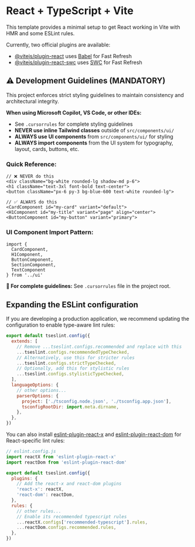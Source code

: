 # React + TypeScript + Vite

This template provides a minimal setup to get React working in Vite with HMR and some ESLint rules.

Currently, two official plugins are available:

- [@vitejs/plugin-react](https://github.com/vitejs/vite-plugin-react/blob/main/packages/plugin-react) uses [Babel](https://babeljs.io/) for Fast Refresh
- [@vitejs/plugin-react-swc](https://github.com/vitejs/vite-plugin-react/blob/main/packages/plugin-react-swc) uses [SWC](https://swc.rs/) for Fast Refresh

## ⚠️ **Development Guidelines (MANDATORY)**

This project enforces strict styling guidelines to maintain consistency and architectural integrity.

**When using Microsoft Copilot, VS Code, or other IDEs:**
- See `.cursorrules` for complete styling guidelines
- **NEVER use inline Tailwind classes** outside of `src/components/ui/`
- **ALWAYS use UI components** from `src/components/ui/` for styling
- **ALWAYS import components** from the UI system for typography, layout, cards, buttons, etc.

### Quick Reference:
```tsx
// ❌ NEVER do this
<div className="bg-white rounded-lg shadow-md p-6">
<h1 className="text-3xl font-bold text-center">
<button className="px-6 py-3 bg-blue-600 text-white rounded-lg">

// ✅ ALWAYS do this  
<CardComponent id="my-card" variant="default">
<H1Component id="my-title" variant="page" align="center">
<ButtonComponent id="my-button" variant="primary">
```

### UI Component Import Pattern:
```tsx
import { 
  CardComponent, 
  H1Component, 
  ButtonComponent, 
  SectionComponent,
  TextComponent 
} from '../ui'
```

**📖 For complete guidelines:** See `.cursorrules` file in the project root.

## Expanding the ESLint configuration

If you are developing a production application, we recommend updating the configuration to enable type-aware lint rules:

```js
export default tseslint.config({
  extends: [
    // Remove ...tseslint.configs.recommended and replace with this
    ...tseslint.configs.recommendedTypeChecked,
    // Alternatively, use this for stricter rules
    ...tseslint.configs.strictTypeChecked,
    // Optionally, add this for stylistic rules
    ...tseslint.configs.stylisticTypeChecked,
  ],
  languageOptions: {
    // other options...
    parserOptions: {
      project: ['./tsconfig.node.json', './tsconfig.app.json'],
      tsconfigRootDir: import.meta.dirname,
    },
  },
})
```

You can also install [eslint-plugin-react-x](https://github.com/Rel1cx/eslint-react/tree/main/packages/plugins/eslint-plugin-react-x) and [eslint-plugin-react-dom](https://github.com/Rel1cx/eslint-react/tree/main/packages/plugins/eslint-plugin-react-dom) for React-specific lint rules:

```js
// eslint.config.js
import reactX from 'eslint-plugin-react-x'
import reactDom from 'eslint-plugin-react-dom'

export default tseslint.config({
  plugins: {
    // Add the react-x and react-dom plugins
    'react-x': reactX,
    'react-dom': reactDom,
  },
  rules: {
    // other rules...
    // Enable its recommended typescript rules
    ...reactX.configs['recommended-typescript'].rules,
    ...reactDom.configs.recommended.rules,
  },
})
```
